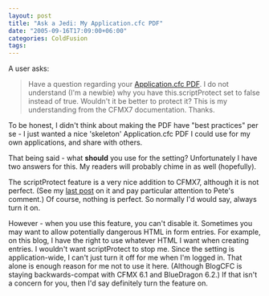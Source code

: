 ```yaml
---
layout: post
title: "Ask a Jedi: My Application.cfc PDF"
date: "2005-09-16T17:09:00+06:00"
categories: ColdFusion 
tags: 
---
```


A user asks:

<blockquote>
Have a question regarding your <a href="http://www.raymondcamden.com/downloads/app.pdf">Application.cfc PDF</a>. I do not understand (I'm a newbie) why you have this.scriptProtect set to false instead of true. Wouldn't it be better to protect it? This is my understanding from the CFMX7 documentation. Thanks.
</blockquote>

To be honest, I didn't think about making the PDF have "best practices" per se - I just wanted a nice 'skeleton' Application.cfc PDF I could use for my own applications, and share with others. 

That being said - what <b>should</b> you use for the setting? Unfortunately I have two answers for this. My readers will probably chime in as well (hopefully).

The scriptProtect feature is a very nice addition to CFMX7, although it is not perfect. (See my <a href="http://www.coldfusionjedi.com/index.cfm/2005/9/14/ScriptProtect-Gotcha">last post</a> on it and pay particular attention to Pete's comment.) Of course, nothing is perfect. So normally I'd would say, always turn it on. 

However - when you use this feature, you can't disable it. Sometimes you may want to allow potentially dangerous HTML in form entries. For example, on this blog, I have the right to use whatever HTML I want when creating entries. I wouldn't want scriptProtect to stop me. Since the setting is application-wide, I can't just turn it off for me when I'm logged in. That alone is enough reason for me not to use it here. (Although BlogCFC is staying backwards-compat with CFMX 6.1 and BlueDragon 6.2.) If that isn't a concern for you, then I'd say definitely turn the feature on.